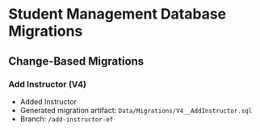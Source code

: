 # Student Management Database Migrations

## Change-Based Migrations

### Add Instructor (V4)
- Added Instructor
- Generated migration artifact: `Data/Migrations/V4__AddInstructor.sql`
- Branch: `/add-instructor-ef`